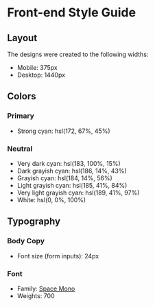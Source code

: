 # Front-end Style Guide

## Layout

The designs were created to the following widths:

-   Mobile: 375px
-   Desktop: 1440px

## Colors

### Primary

-   Strong cyan: hsl(172, 67%, 45%)

### Neutral

-   Very dark cyan: hsl(183, 100%, 15%)
-   Dark grayish cyan: hsl(186, 14%, 43%)
-   Grayish cyan: hsl(184, 14%, 56%)
-   Light grayish cyan: hsl(185, 41%, 84%)
-   Very light grayish cyan: hsl(189, 41%, 97%)
-   White: hsl(0, 0%, 100%)

## Typography

### Body Copy

-   Font size (form inputs): 24px

### Font

-   Family: [Space Mono](https://fonts.google.com/specimen/Space+Mono)
-   Weights: 700
